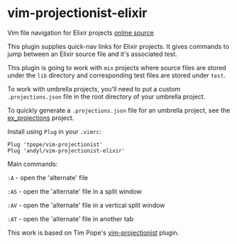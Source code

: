 # vim-projectionist-elixir

Vim file navigation for Elixir projects [online source][l1]

This plugin supplies quick-nav links for Elixir projects.  It
gives commands to jump between an Elixir source file and it's
associated test.

This plugin is going to work with `mix` projects where source
files are stored under the `lib` directory and corresponding test
files are stored under `test`.  

To work with umbrella projects, you'll need to put a custom
`.projections.json` file in the root directory of your umbrella
project.

To quickly generate a `.projections.json` file for an umbrella
project, see the [ex_projections][l2] project.

Install using `Plug` in your `.vimrc`:

    Plug 'tpope/vim-projectionist'
    Plug 'andyl/vim-projectionist-elixir'

Main commands:

`:A` - open the 'alternate' file

`:AS` - open the 'alternate' file in a split window

`:AV` - open the 'alternate' file in a vertical split window

`:AT` - open the 'alternate' file in another tab

This work is based on Tim Pope's [vim-projectionist][l3] plugin.  

[l1]: https://github.com/andyl/vim-projectionist-elixir
[l2]: https://github.com/andyl/ex_projections
[l3]: https://github.com/tpope/vim-projectionist
